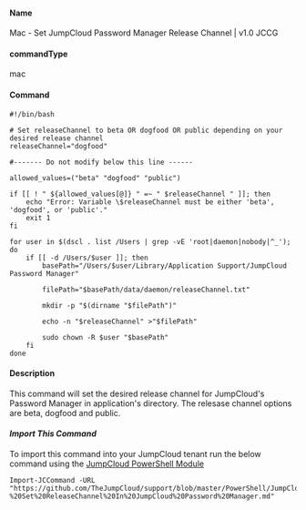 #### Name

Mac - Set JumpCloud Password Manager Release Channel | v1.0 JCCG

#### commandType

mac

#### Command

```
#!/bin/bash

# Set releaseChannel to beta OR dogfood OR public depending on your desired release channel
releaseChannel="dogfood"

#------- Do not modify below this line ------

allowed_values=("beta" "dogfood" "public")

if [[ ! " ${allowed_values[@]} " =~ " $releaseChannel " ]]; then
    echo "Error: Variable \$releaseChannel must be either 'beta', 'dogfood', or 'public'."
    exit 1
fi

for user in $(dscl . list /Users | grep -vE 'root|daemon|nobody|^_'); do
    if [[ -d /Users/$user ]]; then
        basePath="/Users/$user/Library/Application Support/JumpCloud Password Manager"

        filePath="$basePath/data/daemon/releaseChannel.txt"

        mkdir -p "$(dirname "$filePath")"

        echo -n "$releaseChannel" >"$filePath"

        sudo chown -R $user "$basePath"
    fi
done
```

#### Description

This command will set the desired release channel for JumpCloud's Password Manager in application's directory. The relesase channel options are beta, dogfood and public.

#### *Import This Command*

To import this command into your JumpCloud tenant run the below command using the [JumpCloud PowerShell Module](https://github.com/TheJumpCloud/support/wiki/Installing-the-JumpCloud-PowerShell-Module)

```
Import-JCCommand -URL "https://github.com/TheJumpCloud/support/blob/master/PowerShell/JumpCloud%20Commands%20Gallery/Mac%20Commands/Mac%20-%20Set%20ReleaseChannel%20In%20JumpCloud%20Password%20Manager.md"
```
